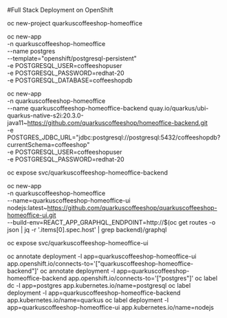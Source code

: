 #Full Stack Deployment on OpenShift


oc new-project quarkuscoffeeshop-homeoffice

oc new-app \
-n quarkuscoffeeshop-homeoffice \
--name postgres \
--template="openshift/postgresql-persistent" \
-e POSTGRESQL_USER=coffeeshopuser \
-e POSTGRESQL_PASSWORD=redhat-20 \
-e POSTGRESQL_DATABASE=coffeeshopdb


oc new-app \
-n quarkuscoffeeshop-homeoffice \
--name quarkuscoffeeshop-homeoffice-backend quay.io/quarkus/ubi-quarkus-native-s2i:20.3.0-java11~https://github.com/quarkuscoffeeshop/homeoffice-backend.git \
-e POSTGRES_JDBC_URL="jdbc:postgresql://postgresql:5432/coffeeshopdb?currentSchema=coffeeshop" \
-e POSTGRESQL_USER=coffeeshopuser \
-e POSTGRESQL_PASSWORD=redhat-20

oc expose svc/quarkuscoffeeshop-homeoffice-backend

oc new-app \
-n quarkuscoffeeshop-homeoffice \
--name=quarkuscoffeeshop-homeoffice-ui nodejs:latest~https://github.com/quarkuscoffeeshop/quarkuscoffeeshop-homeoffice-ui.git \
--build-env=REACT_APP_GRAPHQL_ENDPOINT=http://$(oc get routes -o json | jq -r '.items[0].spec.host' | grep backend)/graphql

oc expose svc/quarkuscoffeeshop-homeoffice-ui

oc annotate deployment -l app=quarkuscoffeeshop-homeoffice-ui app.openshift.io/connects-to='["quarkuscoffeeshop-homeoffice-backend"]'
oc annotate deployment -l app=quarkuscoffeeshop-homeoffice-backend app.openshift.io/connects-to='["postgres"]'
oc label dc -l app=postgres app.kubernetes.io/name=postgresql
oc label deployment -l app=quarkuscoffeeshop-homeoffice-backend app.kubernetes.io/name=quarkus
oc label deployment -l app=quarkuscoffeeshop-homeoffice-ui app.kubernetes.io/name=nodejs
